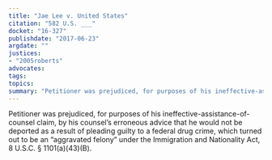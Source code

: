 ```yaml
---
title: "Jae Lee v. United States"
citation: "582 U.S. ___"
docket: "16-327"
publishdate: "2017-06-23"
argdate: ""
justices:
- "2005roberts"
advocates:
tags:
topics:
summary: "Petitioner was prejudiced, for purposes of his ineffective-assistance-of-counsel claim, by his counsel’s erroneous advice that he would not be deported as a result of pleading guilty to a federal drug crime, which turned out to be an “aggravated felony” under the Immigration and Nationality Act, 8 U.S.C. § 1101(a)(43)(B)."
---
```

Petitioner was prejudiced, for purposes of his ineffective-assistance-of-counsel claim, by his counsel’s erroneous advice that he would not be deported as a result of pleading guilty to a federal drug crime, which turned out to be an “aggravated felony” under the Immigration and Nationality Act, 8 U.S.C. § 1101(a)(43)(B).

